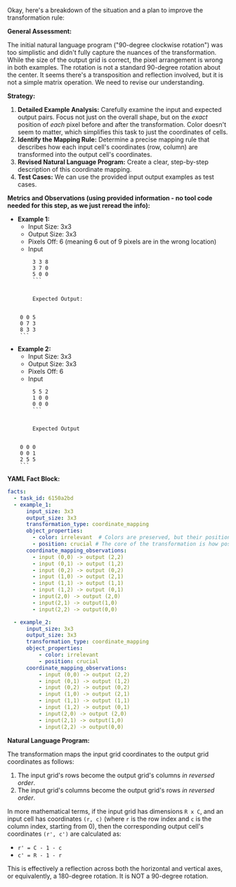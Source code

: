 Okay, here's a breakdown of the situation and a plan to improve the transformation rule:

**General Assessment:**

The initial natural language program ("90-degree clockwise rotation") was too simplistic and didn't fully capture the nuances of the transformation. While the size of the output grid is correct, the pixel arrangement is wrong in both examples. The rotation is not a standard 90-degree rotation about the center. It seems there's a transposition and reflection involved, but it is not a simple matrix operation. We need to revise our understanding.

**Strategy:**

1.  **Detailed Example Analysis:** Carefully examine the input and expected output pairs. Focus not just on the overall shape, but on the *exact* position of *each* pixel before and after the transformation. Color doesn't seem to matter, which simplifies this task to just the coordinates of cells.
2.  **Identify the Mapping Rule:** Determine a precise mapping rule that describes how each input cell's coordinates (row, column) are transformed into the output cell's coordinates.
3.  **Revised Natural Language Program:** Create a clear, step-by-step description of this coordinate mapping.
4.   **Test Cases:** We can use the provided input output examples as test cases.

**Metrics and Observations (using provided information - no tool code needed for this step, as we just reread the info):**

*   **Example 1:**
    *   Input Size: 3x3
    *   Output Size: 3x3
    *   Pixels Off: 6 (meaning 6 out of 9 pixels are in the wrong location)
    *    Input
        
```
        3 3 8
        3 7 0
        5 0 0
        ```


        Expected Output:
        
```
        0 0 5
        0 7 3
        8 3 3
        ```


*   **Example 2:**
    *   Input Size: 3x3
    *   Output Size: 3x3
    *   Pixels Off: 6
    *    Input
        
```
        5 5 2
        1 0 0
        0 0 0
        ```


        Expected Output
        
```
        0 0 0
        0 0 1
        2 5 5
        ```


**YAML Fact Block:**


```yaml
facts:
  - task_id: 6150a2bd
  - example_1:
      input_size: 3x3
      output_size: 3x3
      transformation_type: coordinate_mapping
      object_properties:
        - color: irrelevant  # Colors are preserved, but their position changes.
        - position: crucial # The core of the transformation is how positions change.
      coordinate_mapping_observations:
        - input (0,0) -> output (2,2)
        - input (0,1) -> output (1,2)
        - input (0,2) -> output (0,2)
        - input (1,0) -> output (2,1)
        - input (1,1) -> output (1,1)
        - input (1,2) -> output (0,1)
        - input(2,0) -> output (2,0)
        - input(2,1) -> output(1,0)
        - input(2,2) -> output(0,0)

  - example_2:
      input_size: 3x3
      output_size: 3x3
      transformation_type: coordinate_mapping
      object_properties:
          - color: irrelevant
          - position: crucial
      coordinate_mapping_observations:
          - input (0,0) -> output (2,2)
          - input (0,1) -> output (1,2)
          - input (0,2) -> output (0,2)
          - input (1,0) -> output (2,1)
          - input (1,1) -> output (1,1)
          - input (1,2) -> output (0,1)
          - input(2,0) -> output (2,0)
          - input(2,1) -> output(1,0)
          - input(2,2) -> output(0,0)
```


**Natural Language Program:**

The transformation maps the input grid coordinates to the output grid coordinates as follows:

1.  The input grid's rows become the output grid's columns *in reversed order*.
2.  The input grid's columns become the output grid's rows *in reversed order*.

In more mathematical terms, if the input grid has dimensions `R x C`, and an input cell has coordinates `(r, c)` (where `r` is the row index and `c` is the column index, starting from 0), then the corresponding output cell's coordinates `(r', c')` are calculated as:

*   `r' = C - 1 - c`
*   `c' = R - 1 - r`

This is effectively a reflection across both the horizontal and vertical axes, or equivalently, a 180-degree rotation. It is NOT a 90-degree rotation.

